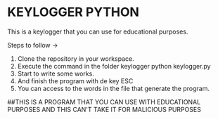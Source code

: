 # KEYLOGGER PYTHON
This is a keylogger that you can use for educational purposes.

Steps to follow ->

1. Clone the repository in your workspace.
2. Execute the command in the folder keylogger python keylogger.py
3. Start to write some works.
4. And finish the program with de key ESC
5. You can access to the words in the file that generate the program.

##THIS IS A PROGRAM THAT YOU CAN USE WITH EDUCATIONAL PURPOSES AND THIS CAN'T TAKE IT FOR MALICIOUS PURPOSES
